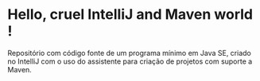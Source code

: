 # Hello, cruel IntelliJ and Maven world !

Repositório com código fonte de um programa mínimo em Java SE, criado no IntelliJ com o uso do assistente para criação de projetos com suporte a Maven.
